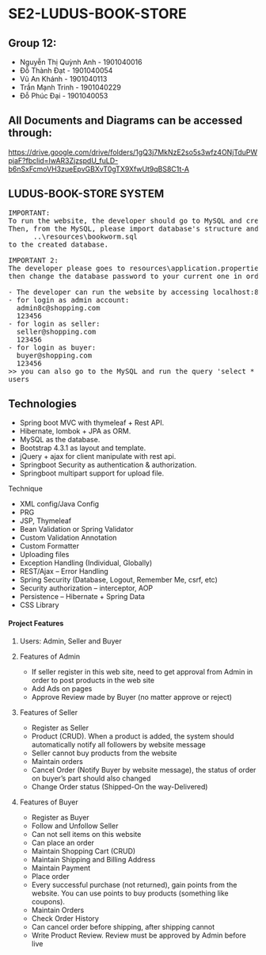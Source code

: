 # SE2-LUDUS-BOOK-STORE
## Group 12:
<ul>
    <li>Nguyễn Thị Quỳnh Anh - 1901040016</li>
    <li>Đỗ Thành Đạt - 1901040054</li>
    <li>Vũ An Khánh - 1901040113</li>
    <li>Trần Mạnh Trinh - 1901040229</li>
    <li>Đỗ Phúc Đại - 1901040053</li>
</ul>

## All Documents and Diagrams can be accessed through:
https://drive.google.com/drive/folders/1gQ3j7MkNzE2so5s3wfz4ONjTduPWpjaF?fbclid=IwAR3ZjzspdU_fuLD-b6nSxFcmoVH3zueEpvGBXvT0gTX9XfwUt9qBS8C1t-A

## LUDUS-BOOK-STORE SYSTEM
<pre>
IMPORTANT: 
To run the website, the developer should go to MySQL and create a schema (database),
Then, from the MySQL, please import database's structure and data from the following folder
      ..\resources\bookworm.sql
to the created database.

IMPORTANT 2: 
The developer please goes to resources\application.properties
then change the database password to your current one in order to use it.

- The developer can run the website by accessing localhost:8080
- for login as admin account:
  admin8c@shopping.com
  123456
- for login as seller:
  seller@shopping.com
  123456
- for login as buyer:
  buyer@shopping.com
  123456
>> you can also go to the MySQL and run the query 'select * from `user`' to see the full list of
users
</pre>

## Technologies

<ul>
    <li>Spring boot MVC with thymeleaf + Rest API.</li>
    <li>Hibernate, lombok + JPA as ORM.</li>
    <li>MySQL as the database.</li>
    <li>Bootstrap 4.3.1 as layout and template.</li>
    <li>jQuery + ajax for client manipulate with rest api.</li>
    <li>Springboot Security as authentication & authorization.</li>
    <li>Springboot multipart support for upload file.</li>
</ul>

Technique
<ul>
    <li>XML config/Java Config</li>
    <li>PRG</li>
    <li>JSP, Thymeleaf</li>
    <li>Bean Validation or Spring Validator</li>
    <li>Custom Validation Annotation</li>
    <li>Custom Formatter</li>
    <li>Uploading files</li>
    <li>Exception Handling (Individual, Globally)</li>
    <li>REST/Ajax – Error Handling</li>
    <li>Spring Security (Database, Logout, Remember Me, csrf, etc)</li>
    <li>Security authorization – interceptor, AOP</li>
    <li>Persistence – Hibernate + Spring Data</li>
    <li>CSS Library</li> 
</ul>

#### Project Features

1.	Users: Admin, Seller and Buyer
2.	Features of Admin<br/>
        <ul>
            <li>If seller register in this web site, need to get approval from Admin in order to post products in the web site</li>
            <li>Add Ads on pages</li>
            <li>Approve Review made by Buyer (no matter approve or reject)</li>
        </ul> 

3.	Features of Seller
        <ul> 
            <li>Register as Seller</li> 
            <li>Product (CRUD). When a product is added, the system should automatically notify all followers by website message</li> 
            <li>Seller cannot buy products from the website</li> 
            <li>Maintain orders  </li>
            <li>Cancel Order (Notify Buyer by website message), the status of order on buyer’s part should also changed</li> 
            <li>Change Order status (Shipped-On the way-Delivered)</li>
        </ul> 

4.	Features of Buyer
        <ul> 
            <li>Register as Buyer</li> 
            <li>Follow and Unfollow Seller</li> 
            <li>Can not sell items on this website</li> 
            <li>Can place an order </li>
            <li>Maintain Shopping Cart (CRUD)</li> 
            <li>Maintain Shipping and Billing Address</li> 
            <li>Maintain Payment </li>
            <li>Place order </li>
            <li>Every successful purchase (not returned), gain points from the website. You can use points to buy products (something like coupons).</li> 
            <li>Maintain Orders </li>
            <li>Check Order History </li>
            <li>Can cancel order before shipping, after shipping cannot</li>
            <li>Write Product Review. Review must be approved by Admin before live</li> 
        </ul>

